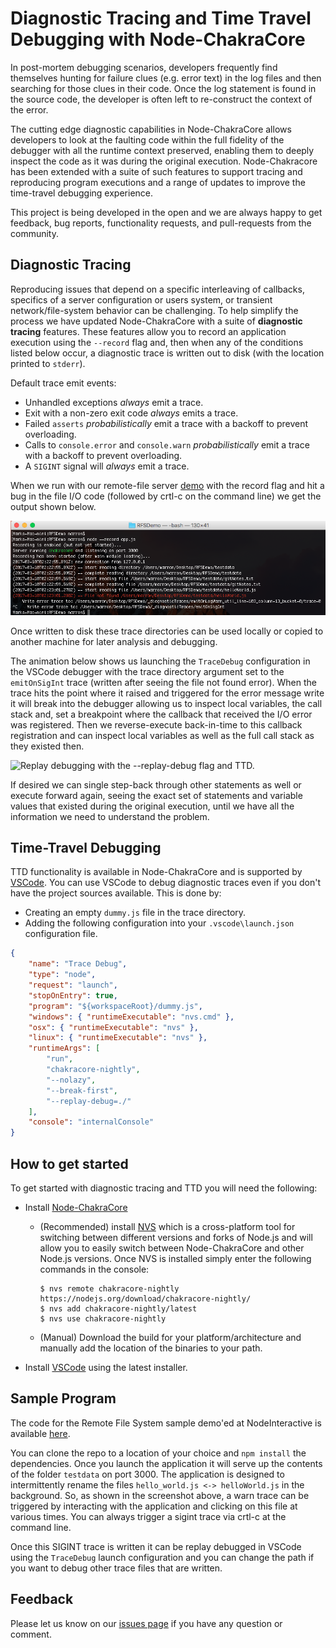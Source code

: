 # Diagnostic Tracing and Time Travel Debugging with Node-ChakraCore
In post-mortem debugging scenarios, developers frequently find themselves
hunting for failure clues (e.g. error text) in the log files and then searching
for those clues in their code. Once the log statement is found in the source
code, the developer is often left to re-construct the context of the error.

The cutting edge diagnostic capabilities in Node-ChakraCore allows developers to
look at the faulting code within the full fidelity of the debugger with all the
runtime context preserved, enabling them to deeply inspect the code as it was
during the original execution. Node-Chakracore has been extended with a suite of
such features to support tracing and reproducing program executions and a range
of updates to improve the time-travel debugging experience.

This project is being developed in the open and we are always happy to get
feedback, bug reports, functionality requests, and pull-requests from the
community.

## Diagnostic Tracing
Reproducing issues that depend on a specific interleaving of callbacks,
specifics of a server configuration or users system, or transient
network/file-system behavior can be challenging. To help simplify the process we
have updated Node-ChakraCore with a suite of **diagnostic tracing** features.
These features allow you to record an application execution using the `--record`
flag and, then when any of the conditions listed below occur, a diagnostic trace
is written out to disk (with the location printed to `stderr`).

Default trace emit events:
- Unhandled exceptions *always* emit a trace.
- Exit with a non-zero exit code *always* emits a trace.
- Failed `asserts` *probabilistically* emit a trace with a backoff to prevent
  overloading.
- Calls to `console.error` and `console.warn` *probabilistically* emit a trace
  with a backoff to prevent overloading.
- A `SIGINT` signal will *always* emit a trace.

When we run with our remote-file server
[demo](https://github.com/mrkmarron/RFSDemoJS) with the record flag and hit a
bug in the file I/O code (followed by crtl-c on the command line) we get the
output shown below.

![Running node with --record flag and two trace output events.](doc/ttd_assets/TraceSnap.png)

Once written to disk these trace directories can be used locally or copied to
another machine for later analysis and debugging.

The animation below shows us launching the `TraceDebug` configuration in the
VSCode  debugger with the trace directory argument set to the `emitOnSigInt`
trace (written after seeing the file not found error). When the trace hits the
point where it raised and triggered for the error message write it will break
into the debugger allowing us to inspect local variables, the call stack and,
set a breakpoint where the callback that received the I/O error was registered.
Then we reverse-execute back-in-time to this callback registration and can
inspect local variables as well as the full call stack as they existed then.

![Replay debugging with the --replay-debug flag and TTD.](doc/ttd_assets/TTDTrace.gif)

If desired we can single step-back through other statements as well or execute
forward again, seeing the exact set of statements and variable values that
existed during the original execution, until we have all the information we need
to understand the problem.

## Time-Travel Debugging

TTD functionality is available in Node-ChakraCore and is supported by
[VSCode](https://code.visualstudio.com/). You can use VSCode to debug diagnostic
traces even if you don't have the project sources available. This is done by:
- Creating an empty `dummy.js` file in the trace directory.
- Adding the following configuration into your `.vscode\launch.json`
  configuration file.

```json
{
    "name": "Trace Debug",
    "type": "node",
    "request": "launch",
    "stopOnEntry": true,
    "program": "${workspaceRoot}/dummy.js",
    "windows": { "runtimeExecutable": "nvs.cmd" },
    "osx": { "runtimeExecutable": "nvs" },
    "linux": { "runtimeExecutable": "nvs" },
    "runtimeArgs": [
        "run",
        "chakracore-nightly",
        "--nolazy",
        "--break-first",
        "--replay-debug=./"
    ],
    "console": "internalConsole"
}
```

## How to get started
To get started with diagnostic tracing and TTD you will need the following:

- Install [Node-ChakraCore](https://github.com/nodejs/node-chakracore/releases)
    - (Recommended) install
      [NVS](https://github.com/jasongin/nvs/blob/master/README.md) which is a
      cross-platform tool for switching between different versions and forks of
      Node.js and will allow you to easily switch between Node-ChakraCore and
      other Node.js versions. Once NVS is installed simply enter the following
      commands in the console:

        ```console
        $ nvs remote chakracore-nightly https://nodejs.org/download/chakracore-nightly/
        $ nvs add chakracore-nightly/latest
        $ nvs use chakracore-nightly
        ```

    - (Manual) Download the build for your platform/architecture and manually
      add the location of the binaries to your path.
- Install [VSCode](https://code.visualstudio.com/) using the latest installer.

## Sample Program
The code for the Remote File System sample demo'ed at NodeInteractive is
available [here](https://github.com/mrkmarron/RFSDemoJS).

You can clone the repo to a location of your choice and `npm install` the
dependencies. Once you launch the application it will serve up the contents of
the folder `testdata` on port 3000. The application is designed to
intermittently rename the files `hello_world.js <-> helloWorld.js` in the
background. So, as shown in the screenshot above, a warn trace can be triggered
by interacting with the application and clicking on this file at various times.
You can always trigger a sigint trace via crtl-c at the command line.

Once this SIGINT trace is written it can be replay debugged in VSCode using the
`TraceDebug` launch configuration and you can change the path if you want to
debug other trace files that are written.

## Feedback
Please let us know on our
[issues page](https://github.com/nodejs/node-chakracore/issues) if you have any
question or comment.
